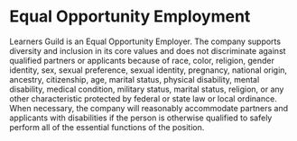 # Equal Opportunity Employment

Learners Guild is an Equal Opportunity Employer. The company supports diversity and inclusion in its core values and does not discriminate against qualified partners or applicants because of race, color, religion, gender identity, sex, sexual preference, sexual identity, pregnancy, national origin, ancestry, citizenship, age, marital status, physical disability, mental disability, medical condition, military status, marital status, religion, or any other characteristic protected by federal or state law or local ordinance. When necessary, the company will reasonably accommodate partners and applicants with disabilities if the person is otherwise qualified to safely perform all of the essential functions of the position.
